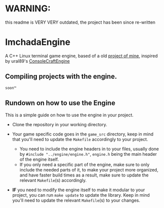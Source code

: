 # WARNING:
this readme is VERY VERY outdated, the project has been since re-written

# ImchadaEngine

A C++ Linux terminal game engine, based of a old [project of mine](https://github.com/LeaoMartelo2/makefile_git), inspired by ural89's [ConsoleCraftEngine](https://github.com/ural89/ConsoleCraftEngine)



## Compiling projects with the engine.

	soon™

## Rundown on how to use the Engine


This is a simple guide on how to use the engine in your project.

- Clone the repository in your working directory.

- Your game specific code goes in the `game_src` directory, keep in mind that you'll need to update the `Makefile` accordingly to your project.

	 - You need to include the engine headers in to your files, usually done by `#include "../engine/engine.h"`, `engine.h` being the main header of the engine itself.
	 - If you only need a specific part of the engine, make sure to only include the needed parts of it, to make your project more organized, and have faster build times as a result, make sure to update the relevant `Makefile`(s) accordingly.
	 
- **IF** you need to modify the engine itself to make it modular to your project, you can run `make update` to update the library. Keep in mind you'll need to update the relevant `Makefile`(s) to your changes.

